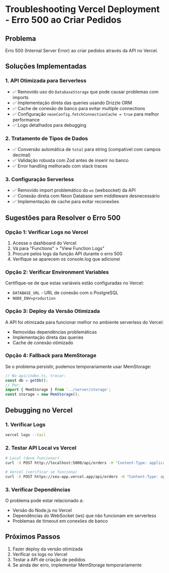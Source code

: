 # Troubleshooting Vercel Deployment - Erro 500 ao Criar Pedidos

## Problema
Erro 500 (Internal Server Error) ao criar pedidos através da API no Vercel.

## Soluções Implementadas

### 1. API Otimizada para Serverless
- ✅ Removido uso do `DatabaseStorage` que pode causar problemas com imports
- ✅ Implementação direta das queries usando Drizzle ORM
- ✅ Cache de conexão de banco para evitar multiple connections
- ✅ Configuração `neonConfig.fetchConnectionCache = true` para melhor performance
- ✅ Logs detalhados para debugging

### 2. Tratamento de Tipos de Dados
- ✅ Conversão automática de `total` para string (compatível com campos decimal)
- ✅ Validação robusta com Zod antes de inserir no banco
- ✅ Error handling melhorado com stack traces

### 3. Configuração Serverless
- ✅ Removido import problemático do `ws` (websocket) da API
- ✅ Conexão direta com Neon Database sem middleware desnecessário
- ✅ Implementação de cache para evitar reconexões

## Sugestões para Resolver o Erro 500

### Opção 1: Verificar Logs no Vercel
1. Acesse o dashboard do Vercel
2. Vá para "Functions" > "View Function Logs"
3. Procure pelos logs da função API durante o erro 500
4. Verifique se aparecem os console.log que adicionei

### Opção 2: Verificar Environment Variables
Certifique-se de que estas variáveis estão configuradas no Vercel:
- `DATABASE_URL` - URL de conexão com o PostgreSQL
- `NODE_ENV=production`

### Opção 3: Deploy da Versão Otimizada
A API foi otimizada para funcionar melhor no ambiente serverless do Vercel:
- Removidas dependências problemáticas
- Implementação direta das queries
- Cache de conexão otimizado

### Opção 4: Fallback para MemStorage
Se o problema persistir, podemos temporariamente usar MemStorage:
```typescript
// No api/index.ts, trocar:
const db = getDb();
// Por:
import { MemStorage } from '../server/storage';
const storage = new MemStorage();
```

## Debugging no Vercel

### 1. Verificar Logs
```bash
vercel logs --tail
```

### 2. Testar API Local vs Vercel
```bash
# Local (deve funcionar)
curl -X POST http://localhost:5000/api/orders -H "Content-Type: application/json" -d '{"tableNumber": 1, "status": "pending", "items": "[]", "total": "0.00"}'

# Vercel (verificar se funciona)
curl -X POST https://seu-app.vercel.app/api/orders -H "Content-Type: application/json" -d '{"tableNumber": 1, "status": "pending", "items": "[]", "total": "0.00"}'
```

### 3. Verificar Dependências
O problema pode estar relacionado a:
- Versão do Node.js no Vercel
- Dependências do WebSocket (ws) que não funcionam em serverless
- Problemas de timeout em conexões de banco

## Próximos Passos
1. Fazer deploy da versão otimizada
2. Verificar os logs no Vercel
3. Testar a API de criação de pedidos
4. Se ainda der erro, implementar MemStorage temporariamente